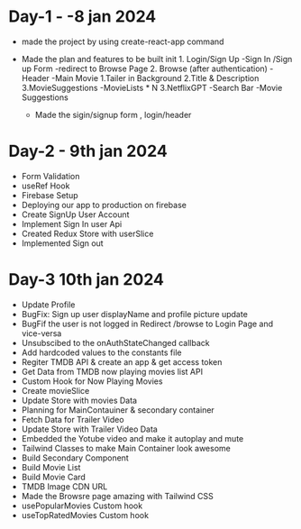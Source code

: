 # Day-1 - -8 jan 2024
- made the project by using create-react-app command
- Made the plan and features to be built init
                1. Login/Sign Up
                    -Sign In /Sign up Form
                    -redirect to Browse Page
                2. Browse (after authentication)
                    -Header
                    -Main Movie
                        1.Tailer in Background
                        2.Title & Description
                        3.MovieSuggestions
                            -MovieLists * N
                3.NetflixGPT
                      -Search Bar
                      -Movie Suggestions

  - Made the sigin/signup form , login/header
 
# Day-2 - 9th jan 2024
- Form Validation
- useRef Hook
- Firebase Setup
- Deploying our app to production on firebase
- Create SignUp User Account
- Implement Sign In user Api
- Created Redux Store with userSlice
- Implemented Sign out

# Day-3 10th jan 2024
- Update Profile
- BugFix: Sign up user displayName and profile picture update
- BugFif the user is not logged in Redirect /browse to Login Page and vice-versa
- Unsubscibed to the onAuthStateChanged callback
- Add hardcoded values to the constants file
- Regiter TMDB API & create an app & get access token
- Get Data from TMDB now playing movies list API
- Custom Hook for Now Playing Movies
- Create movieSlice
- Update Store with movies Data
- Planning for MainContauiner & secondary container
- Fetch Data for Trailer Video
- Update Store with Trailer Video Data
- Embedded the Yotube video and make it autoplay and mute
- Tailwind Classes to make Main Container look awesome
- Build Secondary Component
- Build Movie List
- Build Movie Card
- TMDB Image CDN URL
- Made the Browsre page amazing with Tailwind CSS
- usePopularMovies Custom hook
- useTopRatedMovies Custom hook
